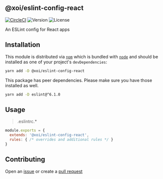 ## @xoi/eslint-config-react

[![CircleCI](https://circleci.com/gh/xoeye/eslint-config.svg?style=svg)](https://circleci.com/gh/xoeye/eslint-config)
![Version](https://img.shields.io/npm/v/@xoi/eslint-config-react.svg)
![License](https://img.shields.io/npm/l/@xoi/eslint-config-react.svg)

An ESLint config for React apps

## Installation

This module is distributed via [`npm`](https://docs.npmjs.com/cli/npm) which is bundled with [`node`](https://nodejs.org/) and should be installed as one of your project's `devDependencies`:

```sh
yarn add -D @xoi/eslint-config-react
```

This package has peer dependencies. Please make sure you have those installed as well.

```sh
yarn add -D eslint@^6.1.0
```

## Usage

> .eslintrc.*

```js
module.exports = {
  extends: '@xoi/eslint-config-react',
  rules: { /* overrides and additional rules */ }
}
```

## Contributing

Open an [issue](https://github.com/xoeye/eslint-config/issues/new) or create a [pull request](https://github.com/xoeye/eslint-config/pulls)
